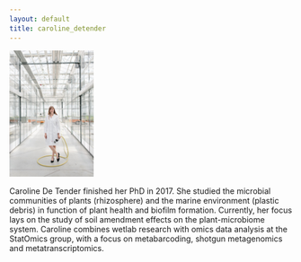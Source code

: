 ```yaml
---
layout: default
title: caroline_detender
---
```

<img src="./figs/Caroline De Tender_61-1.jpg" width="150">

Caroline De Tender finished her PhD in 2017. She studied the microbial communities of plants (rhizosphere) and the marine environment (plastic debris) in function of plant health and biofilm formation. Currently, her focus lays on the study of soil amendment effects on the plant-microbiome system. Caroline combines wetlab research with omics data analysis at the StatOmics group, with a focus on metabarcoding, shotgun metagenomics and metatranscriptomics. 
